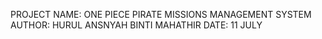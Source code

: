 
PROJECT NAME: ONE PIECE PIRATE MISSIONS MANAGEMENT SYSTEM
AUTHOR: HURUL ANSNYAH BINTI MAHATHIR
DATE: 11 JULY
